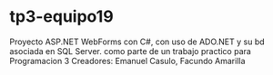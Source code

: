 # tp3-equipo19
Proyecto ASP.NET WebForms con C#, con uso de ADO.NET y su bd asociada en SQL Server. como parte de un trabajo practico para Programacion 3
Creadores: Emanuel Casulo, Facundo Amarilla
